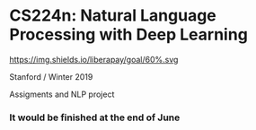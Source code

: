 # CS224n: Natural Language Processing with Deep Learning


https://img.shields.io/liberapay/goal/60%.svg

Stanford / Winter 2019

Assigments and NLP project 


### It would be finished at the end of June
